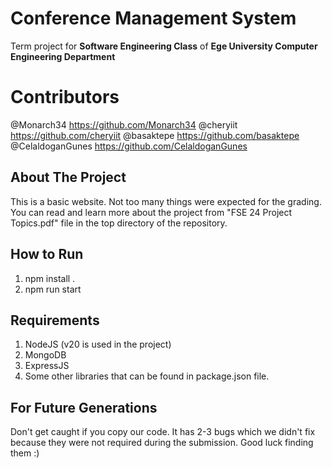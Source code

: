 # Conference Management System

Term project for **Software Engineering Class** of **Ege University Computer Engineering Department**

# Contributors

@Monarch34 https://github.com/Monarch34
@cheryiit https://github.com/cheryiit
@basaktepe https://github.com/basaktepe
@CelaldoganGunes https://github.com/CelaldoganGunes

## About The Project

This is a basic website. Not too many things were expected for the grading. You can read and learn more about the project from "FSE 24 Project Topics.pdf" file in the top directory of the repository.

## How to Run

 1. npm install .
 2. npm run start

## Requirements

 1. NodeJS (v20 is used in the project)
 2. MongoDB
 3. ExpressJS
 4. Some other libraries that can be found in package.json file.

## For Future Generations

Don't get caught if you copy our code. It has 2-3 bugs which we didn't fix because they were not required during the submission. Good luck finding them :)
